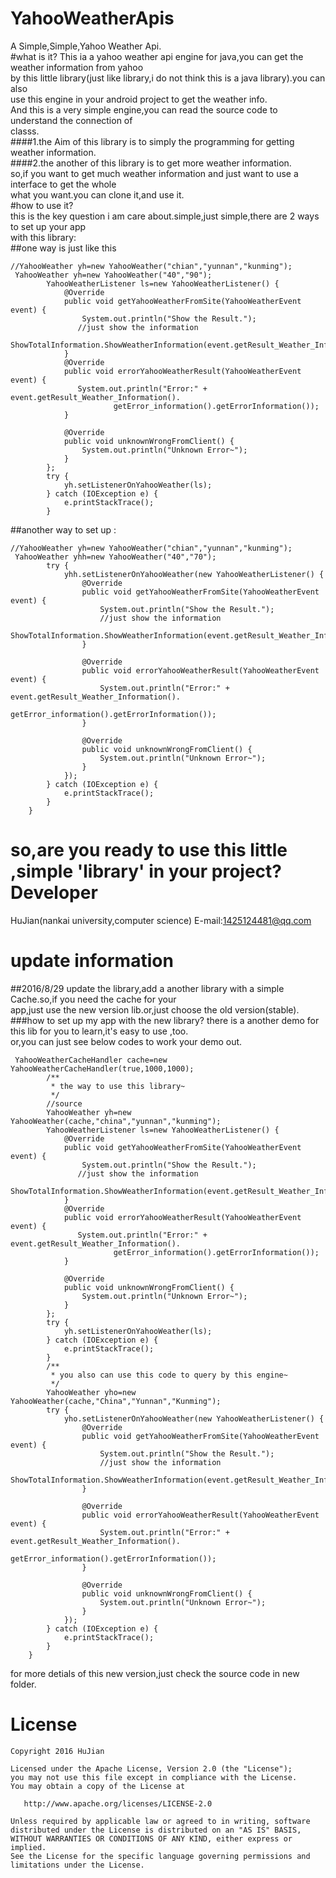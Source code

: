 YahooWeatherApis
====================
A Simple,Simple,Yahoo Weather Api.    
#what is it?
  This ia a yahoo weather api engine for java,you can get the weather information from yahoo   
  by this little library(just like library,i do not think this is a java library).you can also    
  use this engine in your android project to get the weather info.    
  And this is a very simple engine,you can read the source code to understand the connection of   
  classs.   
####1.the Aim of this library is to simply the programming for getting weather information.   
####2.the another of this library is to get more weather information.   
  so,if you want to get much weather information and just want to use a interface to get the whole     
  what you want.you can clone it,and use it.    
#how to use it?   
  this is the key question i am care about.simple,just simple,there are 2 ways to set up your app   
  with this library:  
##one way is just like this 
```
//YahooWeather yh=new YahooWeather("chian","yunnan","kunming");
 YahooWeather yh=new YahooWeather("40","90");
        YahooWeatherListener ls=new YahooWeatherListener() {
            @Override
            public void getYahooWeatherFromSite(YahooWeatherEvent event) {
                System.out.println("Show the Result.");
               //just show the information
                ShowTotalInformation.ShowWeatherInformation(event.getResult_Weather_Information());
            }
            @Override
            public void errorYahooWeatherResult(YahooWeatherEvent event) {
               System.out.println("Error:" + event.getResult_Weather_Information().
                       getError_information().getErrorInformation());
            }

            @Override
            public void unknownWrongFromClient() {
                System.out.println("Unknown Error~");
            }
        };
        try {
            yh.setListenerOnYahooWeather(ls);
        } catch (IOException e) {
            e.printStackTrace();
        }
```
##another way to set up :
```
//YahooWeather yh=new YahooWeather("chian","yunnan","kunming");
 YahooWeather yhh=new YahooWeather("40","70");
        try {
            yhh.setListenerOnYahooWeather(new YahooWeatherListener() {
                @Override
                public void getYahooWeatherFromSite(YahooWeatherEvent event) {
                    System.out.println("Show the Result.");
                    //just show the information
                    ShowTotalInformation.ShowWeatherInformation(event.getResult_Weather_Information());
                }

                @Override
                public void errorYahooWeatherResult(YahooWeatherEvent event) {
                    System.out.println("Error:" + event.getResult_Weather_Information().
                            getError_information().getErrorInformation());
                }

                @Override
                public void unknownWrongFromClient() {
                    System.out.println("Unknown Error~");
                }
            });
        } catch (IOException e) {
            e.printStackTrace();
        }
    }
```
so,are you ready to use this little ,simple 'library' in your project?
Developer
======================
HuJian(nankai university,computer science) E-mail:<1425124481@qq.com>

update information
======================
##2016/8/29
  update the library,add a another library with a simple Cache.so,if you need the cache for your    
  app,just use the new version lib.or,just choose the old version(stable).
###how to set up my app with the new library?
  there is a another demo for this lib for you to learn,it's easy to use ,too.    
  or,you can just see below codes to work your demo out.
```
 YahooWeatherCacheHandler cache=new YahooWeatherCacheHandler(true,1000,1000);
        /**
         * the way to use this library~
         */
        //source
        YahooWeather yh=new YahooWeather(cache,"china","yunnan","kunming");
        YahooWeatherListener ls=new YahooWeatherListener() {
            @Override
            public void getYahooWeatherFromSite(YahooWeatherEvent event) {
                System.out.println("Show the Result.");
               //just show the information
                ShowTotalInformation.ShowWeatherInformation(event.getResult_Weather_Information());
            }
            @Override
            public void errorYahooWeatherResult(YahooWeatherEvent event) {
               System.out.println("Error:" + event.getResult_Weather_Information().
                       getError_information().getErrorInformation());
            }

            @Override
            public void unknownWrongFromClient() {
                System.out.println("Unknown Error~");
            }
        };
        try {
            yh.setListenerOnYahooWeather(ls);
        } catch (IOException e) {
            e.printStackTrace();
        }
        /**
         * you also can use this code to query by this engine~
         */
        YahooWeather yho=new YahooWeather(cache,"China","Yunnan","Kunming");
        try {
            yho.setListenerOnYahooWeather(new YahooWeatherListener() {
                @Override
                public void getYahooWeatherFromSite(YahooWeatherEvent event) {
                    System.out.println("Show the Result.");
                    //just show the information
                    ShowTotalInformation.ShowWeatherInformation(event.getResult_Weather_Information());
                }

                @Override
                public void errorYahooWeatherResult(YahooWeatherEvent event) {
                    System.out.println("Error:" + event.getResult_Weather_Information().
                            getError_information().getErrorInformation());
                }

                @Override
                public void unknownWrongFromClient() {
                    System.out.println("Unknown Error~");
                }
            });
        } catch (IOException e) {
            e.printStackTrace();
        }
    }
```
  for more detials of this new version,just check the source code in new folder.

License
==================
```
Copyright 2016 HuJian

Licensed under the Apache License, Version 2.0 (the "License");
you may not use this file except in compliance with the License.
You may obtain a copy of the License at

   http://www.apache.org/licenses/LICENSE-2.0

Unless required by applicable law or agreed to in writing, software
distributed under the License is distributed on an "AS IS" BASIS,
WITHOUT WARRANTIES OR CONDITIONS OF ANY KIND, either express or implied.
See the License for the specific language governing permissions and
limitations under the License.
```
 
